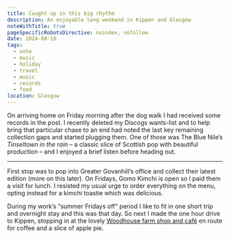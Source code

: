 ```yaml
---
title: Caught up in this big rhythm
description: An enjoyable long weekend in Kippen and Glasgow
noteWithTitle: true
pageSpecificRobotsDirective: noindex, nofollow
date: 2024-08-18
tags:
  - note
  - music
  - holiday
  - travel
  - music
  - records
  - food
location: Glasgow
---
```

On arriving home on Friday morning after the dog walk I had received some records in the post. I recently deleted my Discogs wants-list and to help bring that particular chase to an end had noted the last key remaining collection gaps and started plugging them. One of those was The Blue Nile’s _Tinseltown in the rain_ – a classic slice of Scottish pop with beautiful production – and I enjoyed a brief listen before heading out.

---

First stop was to pop into Greater Govanhill’s office and collect their latest edition (more on this later). On Fridays, Gomo Kimchi is open so I paid them a visit for lunch. I resisted my usual urge to order everything on the menu, opting instead for a kimchi toastie which was delicious.

During my work’s “summer Fridays off“ period I like to fit in one short trip and overnight stay and this was that day. So next I made the one hour drive to Kippen, stopping in at the lovely [Woodhouse farm shop and café](https://www.thewoodhousekippen.co.uk) en route for coffee and a slice of apple pie. 

